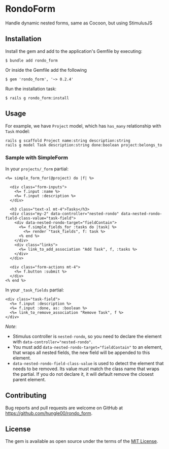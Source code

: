 # RondoForm

Handle dynamic nested forms, same as Cocoon, but using StimulusJS

## Installation

Install the gem and add to the application's Gemfile by executing:

    $ bundle add rondo_form

Or inside the Gemfile add the following

    $ gem 'rondo_form', '~> 0.2.4'

Run the installation task:

    $ rails g rondo_form:install 

## Usage

For example, we have `Project` model, which has `has_many` relationship with `Task` model:
```
rails g scaffold Project name:string description:string
rails g model Task description:string done:boolean project:belongs_to
```

### Sample with SimpleForm
In your `projects/_form` partial:
``` erb
<%= simple_form_for(@project) do |f| %>

  <div class="form-inputs">
    <%= f.input :name %>
    <%= f.input :description %>
  </div>

  <h3 class="text-xl mt-4">Tasks</h3>
  <div class="my-2" data-controller="nested-rondo" data-nested-rondo-field-class-value="task-field">
    <div data-nested-rondo-target="fieldContain">
      <%= f.simple_fields_for :tasks do |task| %>
        <%= render "task_fields", f: task %>
      <% end %>
    </div>
    <div class="links">
      <%= link_to_add_association "Add Task", f, :tasks %>
    </div>
  </div>

  <div class="form-actions mt-4">
    <%= f.button :submit %>
  </div>
<% end %>

```

In your `_task_fields` partial:
``` erb
<div class="task-field">
  <%= f.input :description %>
  <%= f.input :done, as: :boolean %>
  <%= link_to_remove_association "Remove Task", f %>
</div>

```

_Note_:
- Stimulus controller is `nested-rondo`, so you need to declare the element with `data-controller="nested-rondo"`.
- You must add `data-nested-rondo-target="fieldContain"`  to an element, that wraps all nested fields, the new field will be appended to this element.
- `data-nested-rondo-field-class-value` is used to detect the element that needs to be removed. Its value must match the class name that wraps the partial. If you do not declare it, it will default remove the closest parent element.

## Contributing

Bug reports and pull requests are welcome on GitHub at https://github.com/hungle00/rondo_form.

## License

The gem is available as open source under the terms of the [MIT License](https://opensource.org/licenses/MIT).
